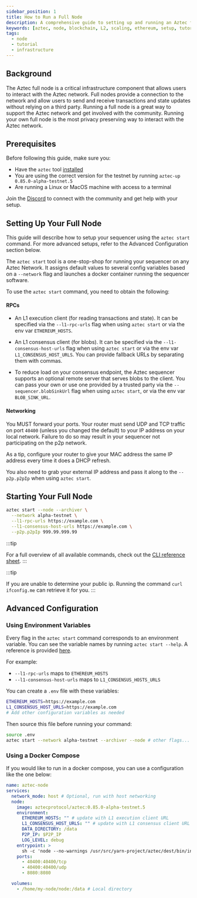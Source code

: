```yaml
---
sidebar_position: 1
title: How to Run a Full Node
description: A comprehensive guide to setting up and running an Aztec full node on testnet, including infrastructure requirements, configuration options, and troubleshooting tips.
keywords: [aztec, node, blockchain, L2, scaling, ethereum, setup, tutorial]
tags:
  - node
  - tutorial
  - infrastructure
---
```


## Background

The Aztec full node is a critical infrastructure component that allows users to interact with the Aztec network. Full nodes provide a connection to the network and allow users to send and receive transactions and state updates without relying on a third party. Running a full node is a great way to support the Aztec network and get involved with the community. Running your own full node is the most privacy preserving way to interact with the Aztec network.

## Prerequisites

Before following this guide, make sure you:

- Have the `aztec` tool [installed](../../../developers/getting_started.md#install-the-sandbox)
- You are using the correct version for the testnet by running `aztec-up 0.85.0-alpha-testnet.5`
- Are running a Linux or MacOS machine with access to a terminal

Join the [Discord](https://discord.gg/aztec) to connect with the community and get help with your setup.

## Setting Up Your Full Node

This guide will describe how to setup your sequencer using the `aztec start` command. For more advanced setups, refer to the Advanced Configuration section below.

The `aztec start` tool is a one-stop-shop for running your sequencer on any Aztec Network. It assigns default values to several config variables based on a `--network` flag and launches a docker container running the sequencer software.

To use the `aztec start` command, you need to obtain the following:

#### RPCs

- An L1 execution client (for reading transactions and state). It can be specified via the `--l1-rpc-urls` flag when using `aztec start` or via the env var `ETHEREUM_HOSTS`.

- An L1 consensus client (for blobs). It can be specified via the `--l1-consensus-host-urls` flag when using `aztec start` or via the env var `L1_CONSENSUS_HOST_URLS`. You can provide fallback URLs by separating them with commas.

- To reduce load on your consensus endpoint, the Aztec sequencer supports an optional remote server that serves blobs to the client. You can pass your own or use one provided by a trusted party via the `--sequencer.blobSinkUrl` flag when using `aztec start`, or via the env var `BLOB_SINK_URL`.

#### Networking

You MUST forward your ports. Your router must send UDP and TCP traffic on port `40400` (unless you changed the default) to your IP address on your local network. Failure to do so may result in your sequencer not participating on the p2p network.

As a tip, configure your router to give your MAC address the same IP address every time it does a DHCP refresh.

You also need to grab your external IP address and pass it along to the `--p2p.p2pIp` when using `aztec start`.

## Starting Your Full Node

```bash
aztec start --node --archiver \
  --network alpha-testnet \
  --l1-rpc-urls https://example.com \
  --l1-consensus-host-urls https://example.com \
  --p2p.p2pIp 999.99.999.99
```

:::tip

For a full overview of all available commands, check out the [CLI reference sheet](./cli_reference.md).
:::

:::tip

If you are unable to determine your public ip. Running the command `curl ifconfig.me` can retrieve it for you.
:::

## Advanced Configuration

### Using Environment Variables

Every flag in the `aztec start` command corresponds to an environment variable. You can see the variable names by running `aztec start --help`. A reference is provided [here](./cli_reference.md).

For example:

- `--l1-rpc-urls` maps to `ETHEREUM_HOSTS`
- `--l1-consensus-host-urls` maps to `L1_CONSENSUS_HOSTS_URLS`

You can create a `.env` file with these variables:

```bash
ETHEREUM_HOSTS=https://example.com
L1_CONSENSUS_HOST_URLS=https://example.com
# Add other configuration variables as needed
```

Then source this file before running your command:

```bash
source .env
aztec start --network alpha-testnet --archiver --node # other flags...
```

### Using a Docker Compose

If you would like to run in a docker compose, you can use a configuration like the one below:

```yml
name: aztec-node
services:
  network_mode: host # Optional, run with host networking
  node:
    image: aztecprotocol/aztec:0.85.0-alpha-testnet.5
    environment:
      ETHEREUM_HOSTS: "" # update with L1 execution client URL
      L1_CONSENSUS_HOST_URLS: "" # update with L1 consensus client URL
      DATA_DIRECTORY: /data
      P2P_IP: $P2P_IP
      LOG_LEVEL: debug
    entrypoint: >
      sh -c 'node --no-warnings /usr/src/yarn-project/aztec/dest/bin/index.js start --network alpha-testnet start --node --archiver'
    ports:
      - 40400:40400/tcp
      - 40400:40400/udp
      - 8080:8080

  volumes:
    - /home/my-node/node:/data # Local directory
```
